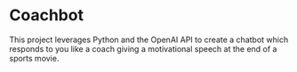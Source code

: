 # Coachbot
This project leverages Python and the OpenAI API to create a chatbot which responds to you like a coach giving a motivational speech at the end of a sports movie.
